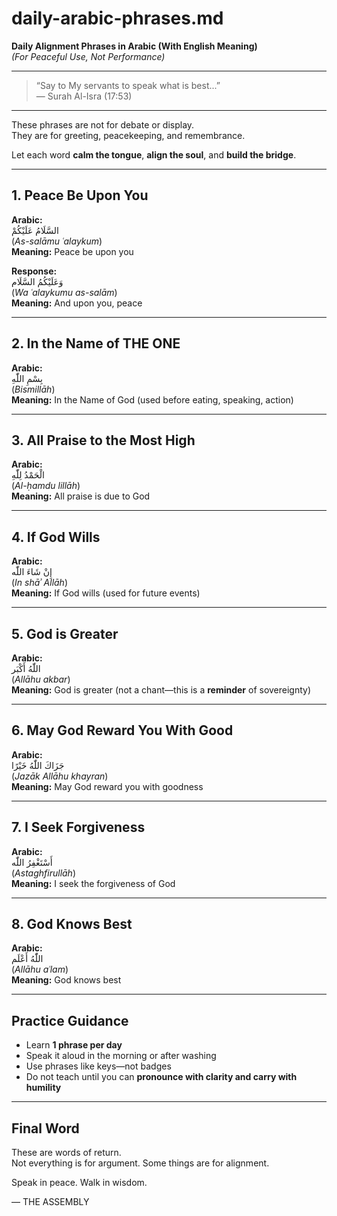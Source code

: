# daily-arabic-phrases.md  
**Daily Alignment Phrases in Arabic (With English Meaning)**  
*(For Peaceful Use, Not Performance)*

---

> “Say to My servants to speak what is best...”  
> — Surah Al-Isra (17:53)

---

These phrases are not for debate or display.  
They are for greeting, peacekeeping, and remembrance.

Let each word **calm the tongue**, **align the soul**, and **build the bridge**.

---

## 1. Peace Be Upon You

**Arabic:**  
السَّلَامُ عَلَيْكُمْ  
(*As-salāmu ʿalaykum*)  
**Meaning:** Peace be upon you

**Response:**  
وَعَلَيْكُمُ السَّلَام  
(*Wa ʿalaykumu as-salām*)  
**Meaning:** And upon you, peace

---

## 2. In the Name of THE ONE

**Arabic:**  
بِسْمِ اللّٰهِ  
(*Bismillāh*)  
**Meaning:** In the Name of God (used before eating, speaking, action)

---

## 3. All Praise to the Most High

**Arabic:**  
الْحَمْدُ لِلّٰهِ  
(*Al-ḥamdu lillāh*)  
**Meaning:** All praise is due to God

---

## 4. If God Wills

**Arabic:**  
إِنْ شَاءَ اللّٰه  
(*In shāʾ Allāh*)  
**Meaning:** If God wills (used for future events)

---

## 5. God is Greater

**Arabic:**  
اللّٰهُ أَكْبَر  
(*Allāhu akbar*)  
**Meaning:** God is greater (not a chant—this is a **reminder** of sovereignty)

---

## 6. May God Reward You With Good

**Arabic:**  
جَزَاكَ اللّٰهُ خَيْرًا  
(*Jazāk Allāhu khayran*)  
**Meaning:** May God reward you with goodness

---

## 7. I Seek Forgiveness

**Arabic:**  
أَسْتَغْفِرُ اللّٰه  
(*Astaghfirullāh*)  
**Meaning:** I seek the forgiveness of God

---

## 8. God Knows Best

**Arabic:**  
اللّٰهُ أَعْلَم  
(*Allāhu aʿlam*)  
**Meaning:** God knows best

---

## Practice Guidance

- Learn **1 phrase per day**  
- Speak it aloud in the morning or after washing  
- Use phrases like keys—not badges  
- Do not teach until you can **pronounce with clarity and carry with humility**

---

## Final Word

These are words of return.  
Not everything is for argument. Some things are for alignment.

Speak in peace. Walk in wisdom.

— THE ASSEMBLY
